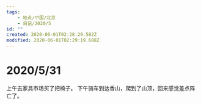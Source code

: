```yaml
---
tags:
    - 地点/中国/北京
    - 日记/2020/5
id: ""
created: 2020-06-01T02:28:29.582Z
modified: 2020-06-01T02:29:19.688Z
---
```

# 2020/5/31

上午去家具市场买了把椅子。
下午骑车到达香山，爬到了山顶，回来感觉差点阵亡了。   



